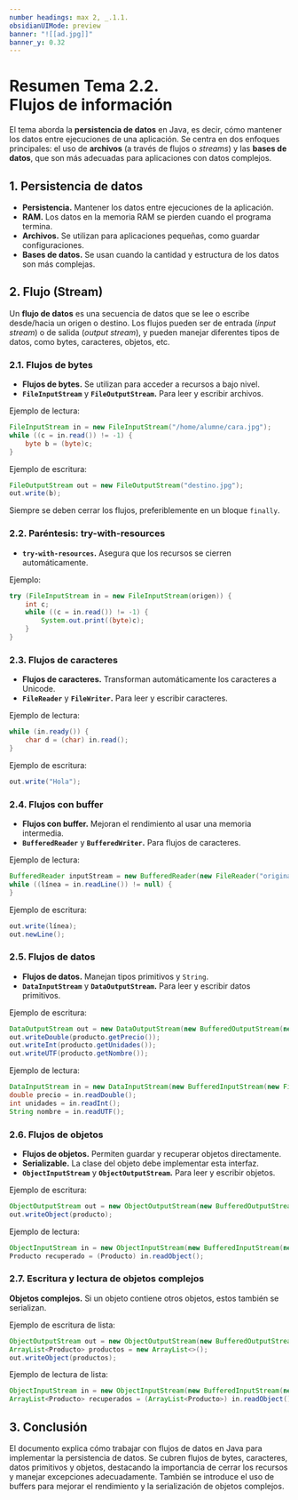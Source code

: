 ```yaml
---
number headings: max 2, _.1.1.
obsidianUIMode: preview
banner: "![[ad.jpg]]"
banner_y: 0.32
---
```


# **Resumen Tema 2.2.** <br>Flujos de información

El tema aborda la **persistencia de datos** en Java, es decir, cómo mantener los datos entre ejecuciones de una aplicación. Se centra en dos enfoques principales: el uso de **archivos** (a través de flujos o *streams*) y las **bases de datos**, que son más adecuadas para aplicaciones con datos complejos.

## 1. Persistencia de datos

- **Persistencia.** Mantener los datos entre ejecuciones de la aplicación.
- **RAM.** Los datos en la memoria RAM se pierden cuando el programa termina.
- **Archivos.** Se utilizan para aplicaciones pequeñas, como guardar configuraciones.
- **Bases de datos.** Se usan cuando la cantidad y estructura de los datos son más complejas.

## 2. Flujo (Stream)

Un **flujo de datos** es una secuencia de datos que se lee o escribe desde/hacia un origen o destino. Los flujos pueden ser de entrada (*input stream*) o de salida (*output stream*), y pueden manejar diferentes tipos de datos, como bytes, caracteres, objetos, etc.

### 2.1. Flujos de bytes

- **Flujos de bytes.** Se utilizan para acceder a recursos a bajo nivel.
- **`FileInputStream`** y **`FileOutputStream`.** Para leer y escribir archivos.

Ejemplo de lectura:

```java
FileInputStream in = new FileInputStream("/home/alumne/cara.jpg");
while ((c = in.read()) != -1) {
    byte b = (byte)c;
}
```

Ejemplo de escritura:

```java
FileOutputStream out = new FileOutputStream("destino.jpg");
out.write(b);
```

Siempre se deben cerrar los flujos, preferiblemente en un bloque `finally`.

### 2.2. Paréntesis: try-with-resources

- **`try-with-resources`.** Asegura que los recursos se cierren automáticamente.

Ejemplo:

```java
try (FileInputStream in = new FileInputStream(origen)) {
    int c;
    while ((c = in.read()) != -1) {
        System.out.print((byte)c);
    }
}
```

### 2.3. Flujos de caracteres

- **Flujos de caracteres.** Transforman automáticamente los caracteres a Unicode.
- **`FileReader`** y **`FileWriter`.** Para leer y escribir caracteres.

Ejemplo de lectura:

```java
while (in.ready()) {
    char d = (char) in.read();
}
```

Ejemplo de escritura:

```java
out.write("Hola");
```

### 2.4. Flujos con buffer

- **Flujos con buffer.** Mejoran el rendimiento al usar una memoria intermedia.
- **`BufferedReader`** y **`BufferedWriter`.** Para flujos de caracteres.

Ejemplo de lectura:

```java
BufferedReader inputStream = new BufferedReader(new FileReader("original.txt"));
while ((línea = in.readLine()) != null) {
}
```

Ejemplo de escritura:

```java
out.write(línea);
out.newLine();
```

### 2.5. Flujos de datos

- **Flujos de datos.** Manejan tipos primitivos y `String`.
- **`DataInputStream`** y **`DataOutputStream`.** Para leer y escribir datos primitivos.

Ejemplo de escritura:

```java
DataOutputStream out = new DataOutputStream(new BufferedOutputStream(new FileOutputStream(dataFile)));
out.writeDouble(producto.getPrecio());
out.writeInt(producto.getUnidades());
out.writeUTF(producto.getNombre());
```

Ejemplo de lectura:

```java
DataInputStream in = new DataInputStream(new BufferedInputStream(new FileInputStream(dataFile)));
double precio = in.readDouble();
int unidades = in.readInt();
String nombre = in.readUTF();
```

### 2.6. Flujos de objetos

- **Flujos de objetos.** Permiten guardar y recuperar objetos directamente.
- **Serializable.** La clase del objeto debe implementar esta interfaz.
- **`ObjectInputStream`** y **`ObjectOutputStream`.** Para leer y escribir objetos.

Ejemplo de escritura:

```java
ObjectOutputStream out = new ObjectOutputStream(new BufferedOutputStream(new FileOutputStream(dataFile)));
out.writeObject(producto);
```

Ejemplo de lectura:

```java
ObjectInputStream in = new ObjectInputStream(new BufferedInputStream(new FileInputStream(dataFile)));
Producto recuperado = (Producto) in.readObject();
```

### 2.7. Escritura y lectura de objetos complejos

**Objetos complejos.** Si un objeto contiene otros objetos, estos también se serializan.

Ejemplo de escritura de lista:

```java
ObjectOutputStream out = new ObjectOutputStream(new BufferedOutputStream(new FileOutputStream(dataFile)));
ArrayList<Producto> productos = new ArrayList<>();
out.writeObject(productos);
```

Ejemplo de lectura de lista:

```java
ObjectInputStream in = new ObjectInputStream(new BufferedInputStream(new FileInputStream(dataFile)));
ArrayList<Producto> recuperados = (ArrayList<Producto>) in.readObject();
```

## 3. Conclusión

El documento explica cómo trabajar con flujos de datos en Java para implementar la persistencia de datos. Se cubren flujos de bytes, caracteres, datos primitivos y objetos, destacando la importancia de cerrar los recursos y manejar excepciones adecuadamente. También se introduce el uso de buffers para mejorar el rendimiento y la serialización de objetos complejos.
